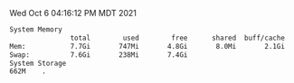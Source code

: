 Wed Oct  6 04:16:12 PM MDT 2021
```bash
System Memory
               total        used        free      shared  buff/cache   available
Mem:           7.7Gi       747Mi       4.8Gi       8.0Mi       2.1Gi       6.6Gi
Swap:          7.6Gi       238Mi       7.4Gi
System Storage
662M	.
```
